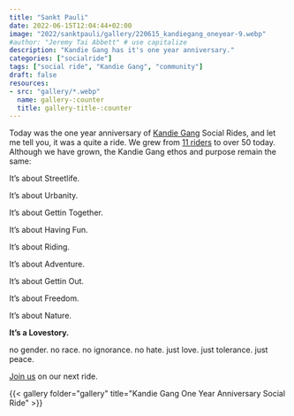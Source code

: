 ```yaml
---
title: "Sankt Pauli"
date: 2022-06-15T12:04:44+02:00
image: "2022/sanktpauli/gallery/220615_kandiegang_oneyear-9.webp"
#author: "Jeremy Tai Abbett" # use capitalize
description: "Kandie Gang has it's one year anniversary."
categories: ["socialride"]
tags: ["social ride", "Kandie Gang", "community"]
draft: false
resources: 
- src: "gallery/*.webp"
  name: gallery-:counter
  title: gallery-title-:counter
---
```



Today was the one year anniversary of [Kandie Gang](https://kandiegang.com/) Social Rides, and let me tell you, it was a quite a ride. We grew from [11 riders](https://www.instagram.com/p/CQKCe4PHyJX/?igshid=MDJmNzVkMjY%3D) to over 50 today. Although we have grown, the Kandie Gang ethos and purpose remain the same:

It’s about Streetlife.

It’s about Urbanity.

It’s about Gettin Together.

It’s about Having Fun.

It’s about Riding.

It’s about Adventure.

It’s about Gettin Out.

It’s about Freedom.

It’s about Nature.

**It’s a Lovestory.**

no gender. no race. no ignorance. no hate.
just love. just tolerance. just peace.

[Join us](https://www.strava.com/clubs/kandiegang) on our next ride.

{{< gallery folder="gallery" title="Kandie Gang One Year Anniversary Social Ride" >}}